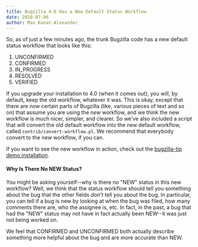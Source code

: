 ```yaml
---
title: Bugzilla 4.0 Has a New Default Status Workflow
date: 2010-07-06
author: Max Kanat-Alexander
---
```

So, as of just a few minutes ago, the trunk Bugzilla code has a new
default status workflow that looks like this:

1.  UNCONFIRMED
2.  CONFIRMED
3.  IN\_PROGRESS
4.  RESOLVED
5.  VERIFIED

If you upgrade your installation to 4.0 (when it comes out), you will,
by default, keep the old workflow, whatever it was. This is okay, except
that there are now certain parts of Bugzilla (like, various pieces of
text and so on) that assume you are using the *new* workflow, and we
think the new workflow is much nicer, simpler, and clearer. So we've
also included a script that will convert the old default workflow into
the new default workflow, called `contrib/convert-workflow.pl`.
We recommend that everybody convert to the new workflow, if you can.

If you want to see the new workflow in action, check out the
[bugzilla-tip demo
installation](http://landfill.bugzilla.org/bugzilla-tip/).

#### Why Is There No NEW Status?

You might be asking yourself--why is there no "NEW" status in this new
workflow? Well, we think that the status workflow should tell you
something about the bug that the other fields *don't* tell you about the
bug. In particular, you can tell if a bug is new by looking at when the
bug was filed, how many comments there are, who the assignee is, etc. In
fact, in the past, a bug that had the "NEW" status may not have in fact
actually been NEW--it was just not being worked on.

We feel that CONFIRMED and UNCONFIRMED both actually describe something
more helpful about the bug and are more accurate than NEW.
